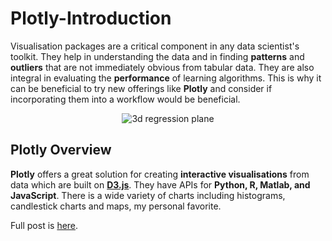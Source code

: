 # Plotly-Introduction

Visualisation packages are a critical component in any data scientist's toolkit. They help in understanding the data and in finding __patterns__ and __outliers__ that are not immediately obvious from tabular data. They are also integral in evaluating the __performance__ of learning algorithms. This is why it can be beneficial to try new offerings like __Plotly__ and consider if incorporating them into a workflow would be beneficial.

<p align="center" markdown="1">
<img src ="http://www.3leafnodes.com/assets/images/plotly/3d-regression-plane.png" alt="3d regression plane"/>
</p>


## Plotly Overview

__Plotly__ offers a great solution for creating __interactive visualisations__ from data which are built on [__D3.js__](https://d3js.org/
). They have APIs for __Python, R, Matlab, and JavaScript__. There is a wide variety of charts including histograms, candlestick charts and maps, my personal favorite.

Full post is [here](http://3leafnodes.com/plotly-getting-started).
